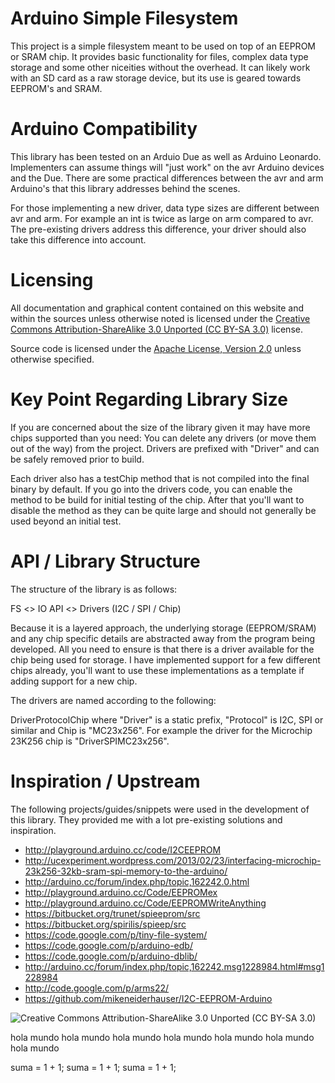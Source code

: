 Arduino Simple Filesystem
=========================

This project is a simple filesystem meant to be used on top of an EEPROM or SRAM chip.  It provides basic functionality for files, complex data type storage and some other niceities without the overhead.  It can likely work with an SD card as a raw storage device, but its use is geared towards EEPROM's and SRAM.

Arduino Compatibility
=====================

This library has been tested on an Arduio Due as well as Arduino Leonardo.  Implementers can assume things will "just work" on the avr Arduino devices and the Due.  There are some practical differences between the avr and arm Arduino's that this library addresses behind the scenes.

For those implementing a new driver, data type sizes are different between avr and arm. For example an int is twice as large on arm compared to avr.  The pre-existing drivers address this difference, your driver should also take this difference into account.

Licensing
=========

All documentation and graphical content contained on this website and within the sources unless otherwise noted is licensed under the 
[Creative Commons Attribution-ShareAlike 3.0 Unported (CC BY-SA 3.0)](http://creativecommons.org/licenses/by-sa/3.0/deed.en_US) license.

Source code is licensed under the [Apache License, Version 2.0](http://www.apache.org/licenses/LICENSE-2.0.html) unless otherwise specified.

Key Point Regarding Library Size
================================

If you are concerned about the size of the library given it may have more chips supported than you need:  You can delete any drivers (or move them out of the way) from the project. Drivers are prefixed with "Driver" and can be safely removed prior to build.

Each driver also has a testChip method that is not compiled into the final binary by default.  If you go into the drivers code, you can enable the method to be build for initial testing of the chip.  After that you'll want to disable the method as they can be quite large and should not generally be used beyond an initial test.

API / Library Structure
=======================

The structure of the library is as follows:

FS <> IO API <> Drivers (I2C / SPI / Chip)

Because it is a layered approach, the underlying storage (EEPROM/SRAM) and any chip specific details are abstracted away from the program being developed.  All you need to ensure is that there is a driver available for the chip being used for storage.  I have implemented support for a few different chips already, you'll want to use these implementations as a template if adding support for a new chip.

The drivers are named according to the following:

DriverProtocolChip where "Driver" is a static prefix, "Protocol" is I2C, SPI or similar and Chip is "MC23x256".  For example the driver for the Microchip 23K256 chip is "DriverSPIMC23x256".

Inspiration / Upstream
======================

The following projects/guides/snippets were used in the development of this library.  They provided me with a lot pre-existing solutions and inspiration.

- http://playground.arduino.cc/code/I2CEEPROM
- http://ucexperiment.wordpress.com/2013/02/23/interfacing-microchip-23k256-32kb-sram-spi-memory-to-the-arduino/
- http://arduino.cc/forum/index.php/topic,162242.0.html
- http://playground.arduino.cc/Code/EEPROMex
- http://playground.arduino.cc/Code/EEPROMWriteAnything
- https://bitbucket.org/trunet/spieeprom/src
- https://bitbucket.org/spirilis/spieep/src
- https://code.google.com/p/tiny-file-system/
- https://code.google.com/p/arduino-edb/
- https://code.google.com/p/arduino-dblib/
- http://arduino.cc/forum/index.php/topic,162242.msg1228984.html#msg1228984
- http://code.google.com/p/arms22/
- https://github.com/mikeneiderhauser/I2C-EEPROM-Arduino


![Creative Commons Attribution-ShareAlike 3.0 Unported (CC BY-SA 3.0)](https://raw.github.com/mcrosson/arduino_simple_file_system/master/cc-by-sa.png)

hola mundo
hola mundo
hola mundo
hola mundo
hola mundo
hola mundo
hola mundo

suma = 1 + 1;
suma = 1 + 1;
suma = 1 + 1;